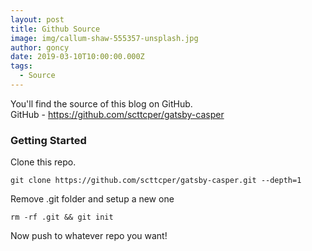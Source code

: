```yaml
---
layout: post
title: Github Source
image: img/callum-shaw-555357-unsplash.jpg
author: goncy
date: 2019-03-10T10:00:00.000Z
tags:
  - Source
---
```


You'll find the source of this blog on GitHub.  
GitHub - https://github.com/scttcper/gatsby-casper

### Getting Started

Clone this repo.

```
git clone https://github.com/scttcper/gatsby-casper.git --depth=1
```

Remove .git folder and setup a new one

```
rm -rf .git && git init
```

Now push to whatever repo you want!
